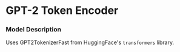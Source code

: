# GPT-2 Token Encoder

### Model Description

Uses GPT2TokenizerFast from HuggingFace's `transformers` library.
